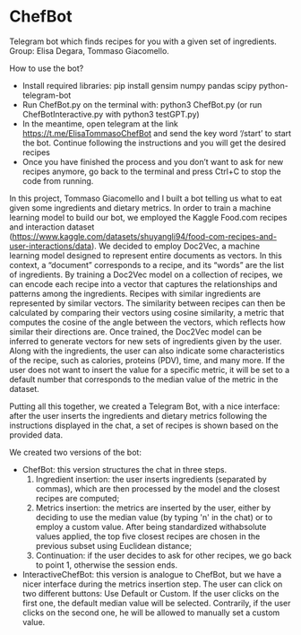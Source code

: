 # ChefBot
Telegram bot which finds recipes for you with a given set of ingredients. Group: Elisa Degara, Tommaso Giacomello.

How to use the bot?
- Install required libraries: pip install gensim numpy pandas scipy python-telegram-bot 
- Run ChefBot.py on the terminal with: python3 ChefBot.py (or run ChefBotInteractive.py with python3 testGPT.py) 
- In the meantime, open telegram at the link https://t.me/ElisaTommasoChefBot and send the key word ‘/start’ to start the bot. Continue following the instructions and you will get the desired recipes
- Once you have finished the process and you don’t want to ask for new recipes anymore, go back to the terminal and press Ctrl+C to stop the code from running.
 
In this project, Tommaso Giacomello and I built a bot telling us what to eat given some ingredients and dietary metrics.
In order to train a machine learning model to build our bot, we employed the Kaggle Food.com recipes and interaction dataset (https://www.kaggle.com/datasets/shuyangli94/food-com-recipes-and-user-interactions/data).
We decided to employ Doc2Vec, a machine learning model designed to represent entire documents as vectors. In this context, a “document” corresponds to a recipe, and its “words” are the list of ingredients. By training a Doc2Vec model on a collection of recipes, we can encode each recipe into a vector that captures the relationships and patterns among the ingredients. Recipes with similar ingredients are represented by similar vectors. The similarity between recipes can then be calculated by comparing their vectors using cosine similarity, a metric that computes the cosine of the angle between the vectors, which reflects how similar their directions are. Once trained, the Doc2Vec model can be inferred to generate vectors for new sets of ingredients given by the user.
Along with the ingredients, the user can also indicate some characteristics of the recipe, such as calories, proteins (PDV),  time, and many more. If the user does not want to insert the value for a specific metric, it will be set to a default number that corresponds to the median value of the metric in the dataset.

Putting all this together, we created a Telegram Bot, with a nice interface: after the user inserts the ingredients and dietary metrics following the instructions displayed in the chat, a set of recipes is shown based on the provided data.

We created two versions of the bot:
- ChefBot: this version structures the chat in three steps.
   1. Ingredient insertion: the user inserts ingredients (separated by commas), which are then processed by the model and the closest recipes are computed;
   2. Metrics insertion: the metrics are inserted by the user, either by deciding to use the median value (by typing 'n' in the chat) or to employ a custom value. After being standardized withabsolute values applied, the top five closest recipes are chosen in the previous subset using Euclidean distance;
   3. Continuation: if the user decides to ask for other recipes, we go back to point 1, otherwise the session ends.
- InteractiveChefBot: this version is analogue to ChefBot, but we have a nicer interface during the metrics insertion step. The user can click on two different buttons: Use Default or Custom. If the user clicks on the first one, the default median value will be selected. Contrarily, if the user clicks on the second one, he will be allowed to manually set a custom value.

